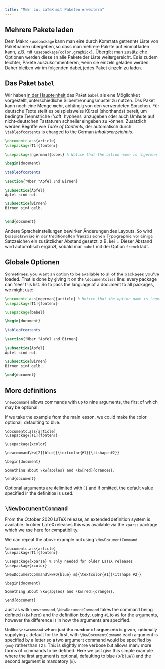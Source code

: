 ```yaml
---
title: "Mehr zu: LaTeX mit Paketen erweitern"
---
```

## Mehrere Pakete laden

Dem Makro `\usepackage` kann man eine durch Kommata getrennte Liste von Paketnamen 
übergeben, so dass man mehrere Pakete auf einmal laden kann, z.B. mit 
`\usepackage{color,graphicx}`. Übergibt man zusätzliche Optionen werden diese an alle 
Pakete der Liste weitergereicht. Es is zudem leichter, Pakete auszukommentieren, wenn 
sie einzeln geladen werden. Daher bleiben wir im folgenden dabei, jedes Paket einzeln 
zu laden.

## Das Paket `babel`

Wir haben [in der Haupteinheit](lesson-06) das Paket `babel` als eine Möglichkeit 
vorgestellt, unterschiedliche Silbentrennungsmuster zu nutzen. Das Paket kann noch eine 
Menge mehr, abhängig von den verwendeten Sprachen. Für deutsche Texte stellt es 
beispielsweise Kürzel (shorthands) bereit, um bedingte Trennstriche ('soft' hyphens) 
anzugeben oder auch Umlaute auf nicht-deutschen Tastaturen schneller eingeben zu können.
Zusätzlich werden Begriffe wie _Table of Contents_, der automatisch durch 
`\tableofcontents` is changed to the German _Inhaltsverzeichnis_.

```latex
\documentclass{article}
\usepackage[T1]{fontenc}

\usepackage[ngerman]{babel} % Notice that the option name is 'ngerman'

\begin{document}

\tableofcontents

\section{"Uber "Apfel und Birnen}

\subsection{Äpfel}
Äpfel sind rot.

\subsection{Birnen}
Birnen sind gelb.


\end{document}
```

Andere Spracheinstellungen bewirken Änderungen des Layouts. So wird beispielsweise
in der traditionellen französischen Typographie vor einige Satzzeichen ein zusätzlicher 
Abstand gesetzt, z.B. bei `:`. Dieser Abstand wird automatisch ergänzt, sobald 
man `babel` mit der Option `french` lädt.

## Globale Optionen

Sometimes, you want an option to be available to all of the packages you've
loaded. That is done by giving it on the `\documentclass` line: every package
can 'see' this list. So to pass the language of a document to all packages,
we might use:

```latex
\documentclass[ngerman]{article} % Notice that the option name is 'ngerman'
\usepackage[T1]{fontenc}

\usepackage{babel}

\begin{document}

\tableofcontents

\section{"Uber "Apfel und Birnen}

\subsection{Äpfel}
Äpfel sind rot.

\subsection{Birnen}
Birnen sind gelb.

\end{document}
```

## More definitions

`\newcommand` allows commands with up to nine arguments, the first of which may be optional.

If we take the example from the main lesson, we could make the color
optional, defaulting to blue.

```
\documentclass{article}
\usepackage[T1]{fontenc}

\usepackage{xcolor}

\newcommand\kw[2][blue]{\textcolor{#1}{\itshape #2}}

\begin{document}

Something about \kw{apples} and \kw[red]{oranges}.

\end{document}
```

Optional arguments are delimited with `[]` and if omitted, the default
value specified in the definition is used.

## `\NewDocumentCommand`

From the October 2020 LaTeX release, an extended definition system is available.
In older LaTeX releases this was available via the `xparse` package which we use
here for compatibility.

We can repeat the above example but using `\NewDocumentCommand`

```
\documentclass{article}
\usepackage[T1]{fontenc}

\usepackage{xparse} % Only needed for older LaTeX releases
\usepackage{xcolor}

\NewDocumentCommand\kw{O{blue} m}{\textcolor{#1}{\itshape #2}}

\begin{document}

Something about \kw{apples} and \kw[red]{oranges}.

\end{document}
```

Just as with `\newcommand`, `\NewDocumentCommand` takes the command
being defined (`\kw` here) and the definition body, using `#1` to `#9`
for the arguments, however the difference is in how the arguments are
specified.

Unlike `\newcommand` where just the number of arguments is given,
optionally supplying a default for the first, with
`\NewDocumentCommand` each argument is specified by a letter so a two
argument command would be specified by `{mm}` rather than `[2]`. This
is slightly more verbose but allows many more forms of commands to be
defined. Here we just give this simple example where the first
argument is optional, defaulting to blue (`O{blue}`) and the second
argument is mandatory (`m`).
